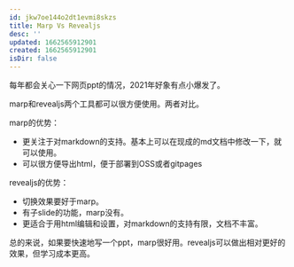 ```yaml
---
id: jkw7oe144o2dt1evmi8skzs
title: Marp Vs Revealjs
desc: ''
updated: 1662565912901
created: 1662565912901
isDir: false
---
```

每年都会关心一下网页ppt的情况，2021年好象有点小爆发了。

marp和revealjs两个工具都可以很方便使用。两者对比。

marp的优势：
- 更关注于对markdown的支持。基本上可以在现成的md文档中修改一下，就可以使用。
- 可以很方便导出html，便于部署到OSS或者gitpages

revealjs的优势：
- 切换效果要好于marp。
- 有子slide的功能，marp没有。
- 更适合于用html编辑和设置，对markdown的支持有限，文档不丰富。

总的来说，如果要快速地写一个ppt，marp很好用。revealjs可以做出相对更好的效果，但学习成本更高。